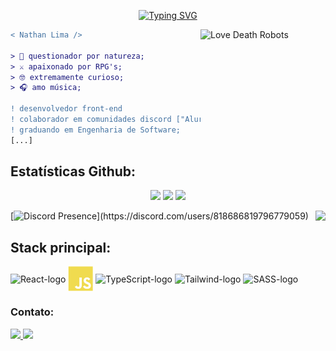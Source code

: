 <p align="center" >
  <a href="[https://git.io/typing-sv](https://git.io/typing-sv)g"><img src="https://readme-typing-svg.demolab.com?font=Roboto+Condensed&size=35&duration=3000&pause=1000&color=a277ff&center=true&vCenter=true&width=450&lines=Sup+fellas+i'm+Nathan+🤙🏾;Front-end+Developer+💻" alt="Typing SVG" /></a>
</p>

<div>
  <img align="right" alt="Love Death Robots" height="220" width="200" src="https://media2.giphy.com/media/v1.Y2lkPTc5MGI3NjExY25tNXlzZDJhcnNmN2J6ZG45ZHF6NnduajNjbXBoemNpajU1bmYzdyZlcD12MV9pbnRlcm5hbF9naWZfYnlfaWQmY3Q9cw/ZnSumPLQnavHTFFGAN/giphy.gif">
</div>

<div>
  
  ```diff
  < Nathan Lima /> 
  
  > 🤔 questionador por natureza;
  > ⚔️ apaixonado por RPG's;
  > 🤓 extremamente curioso;
  > 🎧 amo música;
  
  ! ‍desenvolvedor front-end
  ! colaborador em comunidades discord ["Alura", "Juniorland.Tech"];
  ! graduando em Engenharia de Software;
  [...]
```

</div>

## Estatísticas Github:

<div align="center">
  <img src="http://github-profile-summary-cards.vercel.app/api/cards/stats?username=NathanlsDev&theme=aura&show_icons=true&rank_icon=percentile&include_all_commits=true" />
  <img src="http://github-profile-summary-cards.vercel.app/api/cards/repos-per-language?username=NathanlsDev&theme=aura&show_icons=true&show_icons=true&hide_border=true&border_radius=10" />
  <img height="195em" src="http://github-profile-summary-cards.vercel.app/api/cards/profile-details?username=NathanlsDev&theme=aura&show_icons=true&card_width=500px" />
</div>

<div>
  <img align="right" height="170em" src="https://github-readme-streak-stats.herokuapp.com/?user=NathanlsDev&theme=aura&show_icons=truel&hide_border=false">
  
  [![Discord Presence](https://lanyard-profile-readme.vercel.app/api/818686819796779059?theme=aura&animated=true&borderRadius=6px&idleMessage=Probably+doing+something+else...)](https://discord.com/users/818686819796779059)
</div>
  

## Stack principal:

<div style="display: inline_block">
  <img 
    title="React" 
    align="center" 
    alt="React-logo" 
    height="40" 
    width="40" 
    src="https://cdn.jsdelivr.net/gh/devicons/devicon/icons/react/react-original.svg"/>
  <img 
    title="JavaScript" 
    align="center" 
    alt="Js-logo" 
    height="40" 
    width="40" 
    src="https://raw.githubusercontent.com/devicons/devicon/master/icons/javascript/javascript-plain.svg"/>
  <img 
    title="TypeScript" 
    align="center" 
    alt="TypeScript-logo" 
    height="40" 
    width="40" 
    src="https://cdn.jsdelivr.net/gh/devicons/devicon/icons/typescript/typescript-plain.svg"/>  
  <img 
    title="Tailwind" 
    align="center" 
    alt="Tailwind-logo" 
    height="40" 
    width="40" 
    src="https://cdn.jsdelivr.net/gh/devicons/devicon/icons/tailwindcss/tailwindcss-plain.svg"/>
  <img 
    title="SASS" 
    align="center" 
    alt="SASS-logo" 
    height="40" 
    width="40" 
    src="https://cdn.jsdelivr.net/gh/devicons/devicon/icons/sass/sass-original.svg"/>
</div>

### Contato:

<div>
  <a href="mailto:nathanls.dev@gmail.com" title="Gmail">
    <img 
      src="https://img.shields.io/badge/Gmail-D14836?style=for-the-badge&logo=gmail&logoColor=white" 
      target="_blank"/>
  </a>

  <a href="https://www.linkedin.com/in/NathanlsDev/" target="_blank" rel="external" title="Linkedin">
    <img 
      src="https://img.shields.io/badge/-LinkedIn-%230077B5?style=for-the-badge&logo=linkedin&logoColor=white" 
      target="_blank"/>
  </a>
</div>
